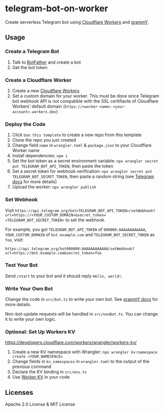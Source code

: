 # telegram-bot-on-worker

Create serverless Telegram bot using [Cloudflare Workers](https://workers.cloudflare.com/) and [grammY](https://grammy.dev/).

## Usage

### Create a Telegram Bot

1. Talk to [BotFather](https://t.me/botfather) and create a bot
2. Get the bot token

### Create a Cloudflare Worker

1. Create a new [Cloudflare Workers](https://workers.cloudflare.com/)
2. Set a custom domain for your worker. This must be done since Telegram bot webhook API is not compatible with the SSL certifiacte of Cloudflare Workers' default domain (`https://<worker-name>.<your-account>.workers.dev`)

### Deploy the Code

1. Click `Use this template` to create a new repo from this template
2. Clone the repo you just created
3. Change field `name` in `wrangler.toml` & `package.json` to your Cloudflare Worker name
4. Install dependencies: `npm i`
5. Set the bot token as a secret environment variable: `npx wrangler secret put TELEGRAM_BOT_API_TOKEN`, then paste the token
6. Set a secret token for webhook verification: `npx wrangler secret put TELEGRAM_BOT_SECRET_TOKEN`, then paste a random string (see [Telegram docs](https://core.telegram.org/bots/api#setwebhook) for more details)
7. Upload the worker: `npx wrangler publish`

### Set Webhook

Visit `https://api.telegram.org/bot<TELEGRAM_BOT_API_TOKEN>/setWebhook?url=https://<YOUR_CUSTOM_DOMAIN>&secret_token=<TELEGRAM_BOT_SECRET_TOKEN>` to set the webhook.

For example, you got `TELEGRAM_BOT_API_TOKEN` of `000000:AAAAAAAAAAAA`, `YOUR_CUSTOM_DOMAIN` of `bot.example.com` and `TELEGRAM_BOT_SECRET_TOKEN` as `foo`, visit:

`https://api.telegram.org/bot000000:AAAAAAAAAAAA/setWebhook?url=https://bot.example.com&secret_token=foo`

### Test Your Bot

Send `/start` to your bot and it should reply `Hello, world!`.

### Write Your Own Bot

Change the code in `src/bot.ts` to write your own bot. See [grammY docs](https://grammy.dev/guide/basics.html) for more details.

Non-bot-update requests will be handled in `src/nonBot.ts`. You can change it to write your own logic.

### Optional: Set Up Workers KV

<https://developers.cloudflare.com/workers/wrangler/workers-kv/>

1. Create a new KV namespace with Wrangler: `npx wrangler kv:namespace create <YOUR_NAMESPACE>`
2. Change fields in `kv_namespaces` in `wrangler.toml` to the output of the previous command
3. Declare the KV binding in `src/env.ts`
4. Use [Worker KV](https://developers.cloudflare.com/workers/runtime-apis/kv/) in your code

## Licenses

Apache 2.0 License & MIT License

